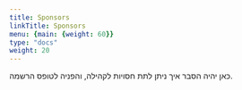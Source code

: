```yaml
---
title: Sponsors
linkTitle: Sponsors
menu: {main: {weight: 60}}
type: "docs"
weight: 20
---
```

כאן יהיה הסבר איך ניתן לתת חסויות לקהילה,
והפניה לטופס הרשמה.